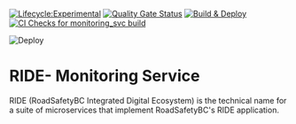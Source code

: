[![Lifecycle:Experimental](https://img.shields.io/badge/Lifecycle-Experimental-339999)](<Redirect-URL>)  [![Quality Gate Status](https://sonarcloud.io/api/project_badges/measure?project=bcgov_rsbc-ride-monitoring-svc&metric=alert_status)](https://sonarcloud.io/summary/new_code?id=bcgov_rsbc-ride-monitoring-svc)
[![Build & Deploy](https://github.com/bcgov/rsbc-ride-monitoring-svc/actions/workflows/build_push_pr_onopen_proddeploy.yml/badge.svg?branch=release%2F1_1)](https://github.com/bcgov/rsbc-ride-recon-svc/actions/workflows/build_push_pr_onopen_proddeploy.yml) [![CI Checks for monitoring_svc build](https://github.com/bcgov/rsbc-ride-monitoring-svc/actions/workflows/build_check.yml/badge.svg)](https://github.com/bcgov/rsbc-ride-monitoring-svc/actions/workflows/build_check.yml)

![Deploy](https://gitops-shared.apps.silver.devops.gov.bc.ca/api/badge?name=be5301-tools-ride-monitoring-svc&revision=true)

# RIDE- Monitoring Service

RIDE (RoadSafetyBC Integrated Digital Ecosystem) is the technical name for a suite of microservices that implement RoadSafetyBC's RIDE application.    
